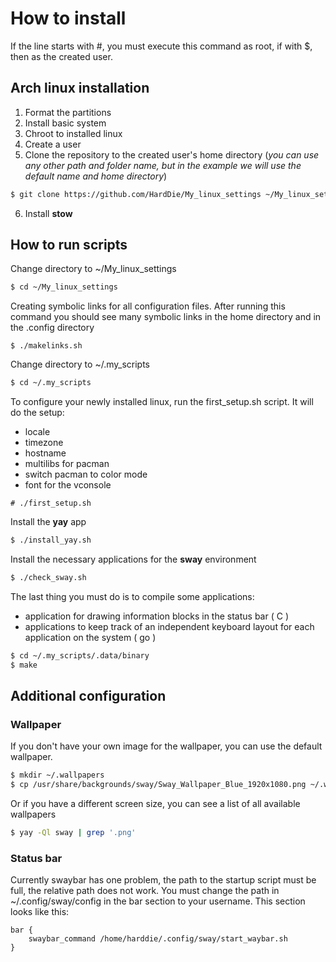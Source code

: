# How to install
If the line starts with #, you must execute this command as root, if with $, then as the created user.
## Arch linux installation
1) Format the partitions
2) Install basic system
3) Chroot to installed linux
4) Create a user
5) Clone the repository to the created user's home directory (*you can use any other path and folder name, but in the example we will use the default name and home directory*)
```bash
$ git clone https://github.com/HardDie/My_linux_settings ~/My_linux_settings --recursive
```
6) Install **stow**
## How to run scripts
Change directory to ~/My_linux_settings
```bash
$ cd ~/My_linux_settings
```
Creating symbolic links for all configuration files. After running this command you should see many symbolic links in the home directory and in the .config directory
```
$ ./makelinks.sh
```
Change directory to ~/.my_scripts
```bash
$ cd ~/.my_scripts
```
To configure your newly installed linux, run the first_setup.sh script. It will do the setup:
- locale
- timezone
- hostname
- multilibs for pacman
- switch pacman to color mode
- font for the vconsole
```
# ./first_setup.sh
```
Install the **yay** app
```bash
$ ./install_yay.sh
```
Install the necessary applications for the **sway** environment
```bash
$ ./check_sway.sh
```
The last thing you must do is to compile some applications:
- application for drawing information blocks in the status bar ( C )
- applications to keep track of an independent keyboard layout for each application on the system ( go )
```bash
$ cd ~/.my_scripts/.data/binary
$ make
```
## Additional configuration
### Wallpaper
If you don't have your own image for the wallpaper, you can use the default wallpaper.
```bash
$ mkdir ~/.wallpapers
$ cp /usr/share/backgrounds/sway/Sway_Wallpaper_Blue_1920x1080.png ~/.wallpapers/wallpaper.png
```
Or if you have a different screen size, you can see a list of all available wallpapers
```bash
$ yay -Ql sway | grep '.png'
```
### Status bar
Currently swaybar has one problem, the path to the startup script must be full, the relative path does not work.
You must change the path in ~/.config/sway/config in the bar section to your username.
This section looks like this:
```
bar {
    swaybar_command /home/harddie/.config/sway/start_waybar.sh
}
```
